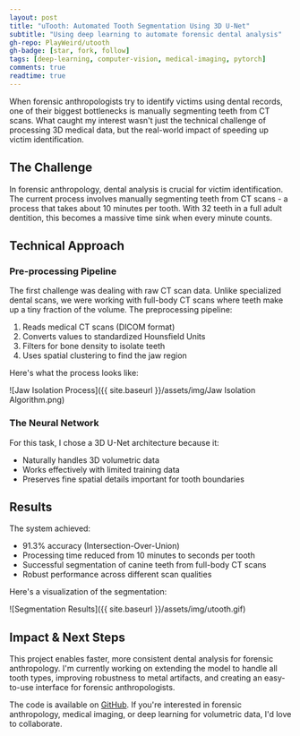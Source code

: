 ```yaml
---
layout: post
title: "uTooth: Automated Tooth Segmentation Using 3D U-Net"
subtitle: "Using deep learning to automate forensic dental analysis"
gh-repo: PlayWeird/utooth
gh-badge: [star, fork, follow]
tags: [deep-learning, computer-vision, medical-imaging, pytorch]
comments: true
readtime: true
---
```


When forensic anthropologists try to identify victims using dental records, one of their biggest bottlenecks is manually segmenting teeth from CT scans. What caught my interest wasn't just the technical challenge of processing 3D medical data, but the real-world impact of speeding up victim identification.

## The Challenge

In forensic anthropology, dental analysis is crucial for victim identification. The current process involves manually segmenting teeth from CT scans - a process that takes about 10 minutes per tooth. With 32 teeth in a full adult dentition, this becomes a massive time sink when every minute counts.

## Technical Approach

### Pre-processing Pipeline

The first challenge was dealing with raw CT scan data. Unlike specialized dental scans, we were working with full-body CT scans where teeth make up a tiny fraction of the volume. The preprocessing pipeline:

1. Reads medical CT scans (DICOM format)
2. Converts values to standardized Hounsfield Units
3. Filters for bone density to isolate teeth
4. Uses spatial clustering to find the jaw region

Here's what the process looks like:

![Jaw Isolation Process]({{ site.baseurl }}/assets/img/Jaw Isolation Algorithm.png)

### The Neural Network

For this task, I chose a 3D U-Net architecture because it:
- Naturally handles 3D volumetric data
- Works effectively with limited training data
- Preserves fine spatial details important for tooth boundaries

## Results

The system achieved:
- 91.3% accuracy (Intersection-Over-Union)
- Processing time reduced from 10 minutes to seconds per tooth
- Successful segmentation of canine teeth from full-body CT scans
- Robust performance across different scan qualities

Here's a visualization of the segmentation:

![Segmentation Results]({{ site.baseurl }}/assets/img/utooth.gif)

## Impact & Next Steps

This project enables faster, more consistent dental analysis for forensic anthropology. I'm currently working on extending the model to handle all tooth types, improving robustness to metal artifacts, and creating an easy-to-use interface for forensic anthropologists.

The code is available on [GitHub](https://github.com/PlayWeird/utooth). If you're interested in forensic anthropology, medical imaging, or deep learning for volumetric data, I'd love to collaborate.